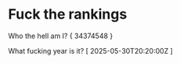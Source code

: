 # Fuck the rankings

Who the hell am I?
{ 34374548 }

What fucking year is it?
[ 2025-05-30T20:20:00Z ]
